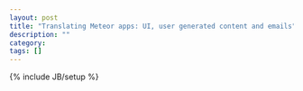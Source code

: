 ```yaml
---
layout: post
title: "Translating Meteor apps: UI, user generated content and emails"
description: ""
category: 
tags: []
---
```

{% include JB/setup %}
